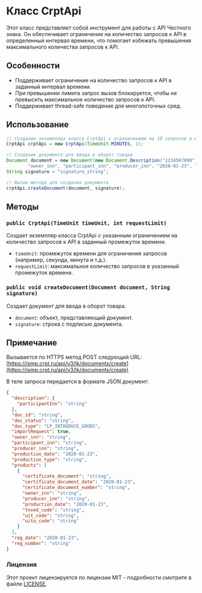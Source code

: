 # Класс CrptApi

Этот класс представляет собой инструмент для работы с API Честного знака. Он обеспечивает ограничение на количество запросов к API в определенный интервал времени, что помогает избежать превышения максимального количества запросов к API.

## Особенности

- Поддерживает ограничение на количество запросов к API в заданный интервал времени.
- При превышении лимита запрос вызов блокируется, чтобы не превысить максимальное количество запросов к API.
- Поддерживает thread-safe поведение для многопоточных сред.

## Использование

```java
// Создание экземпляра класса CrptApi с ограничением на 10 запросов в минуту
CrptApi crptApi = new CrptApi(TimeUnit.MINUTES, 1);

// Создание документа для ввода в оборот товара
Document document = new Document(new Document.Description("1234567890"), "doc123", "created", "LP_INTRODUCE_GOODS", true,
        "owner_inn", "participant_inn", "producer_inn", "2020-01-23", "production_type", new ArrayList<>(), "2020-01-23", "reg_number");
String signature = "signature_string";

// Вызов метода для создания документа
crptApi.createDocument(document, signature);
```

## Методы

### `public CrptApi(TimeUnit timeUnit, int requestLimit)`

Создает экземпляр класса CrptApi с указанным ограничением на количество запросов к API в заданный промежуток времени.

- `timeUnit`: промежуток времени для ограничения запросов (например, секунда, минута и т.д.).
- `requestLimit`: максимальное количество запросов в указанный промежуток времени.

### `public void createDocument(Document document, String signature)`

Создает документ для ввода в оборот товара.

- `document`: объект, представляющий документ.
- `signature`: строка с подписью документа.

## Примечание

Вызывается по HTTPS метод POST следующий URL:
[https://ismp.crpt.ru/api/v3/lk/documents/create](https://ismp.crpt.ru/api/v3/lk/documents/create)

В теле запроса передается в формате JSON документ:

```json
{
  "description": { 
    "participantInn": "string" 
  }, 
  "doc_id": "string", 
  "doc_status": "string", 
  "doc_type": "LP_INTRODUCE_GOODS", 
  "importRequest": true, 
  "owner_inn": "string", 
  "participant_inn": "string", 
  "producer_inn": "string", 
  "production_date": "2020-01-23", 
  "production_type": "string", 
  "products": [ 
    { 
      "certificate_document": "string", 
      "certificate_document_date": "2020-01-23", 
      "certificate_document_number": "string", 
      "owner_inn": "string", 
      "producer_inn": "string", 
      "production_date": "2020-01-23", 
      "tnved_code": "string", 
      "uit_code": "string", 
      "uitu_code": "string" 
    } 
  ], 
  "reg_date": "2020-01-23", 
  "reg_number": "string"
}
```

### Лицензия

Этот проект лицензируется по лицензии MIT - подробности смотрите в файле [LICENSE](LICENSE).
